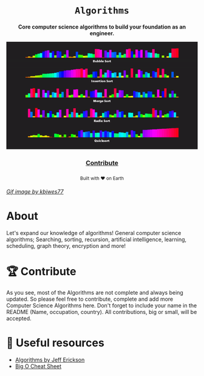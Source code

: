 <div align="center">
  <h1><code>Algorithms</code></h1>

  <strong>Core computer science algorithms to build your foundation as an engineer.</strong>

<p> <img src="https://github.com/unobatbayar/algorithms/blob/master/images/project7.gif" alt="By kbjwes77"> </p>
  <h3>
    <a href="https://github.com/unobatbayar/Algorithms/pull/new/master">Contribute</a>
  </h3>

  <sub>Built with ❤️️ on Earth</sub>
</div>

###### [Gif image by kbjwes77](https://gfycat.com/flimsygivinghart-programming-algorithms-gamemaker-insertion)

# About
Let's expand our knowledge of algorithms! General computer science algorithms; Searching, sorting, recursion, artificial intelligence, learning, scheduling, graph theory, encryption and more!

# 🏆 Contribute
As you see, most of the Algorithms are not complete and always being updated. So please feel free to contribute, complete and add more Computer Science Algorithms here. Don't forget to include your name in the README (Name, occupation, country). All contributions, big or small, will be accepted.

# 🎁 Useful resources
 - [Algorithms by Jeff Erickson](http://jeffe.cs.illinois.edu/teaching/algorithms/book/Algorithms-JeffE.pdf)
 - [Big O Cheat Sheet](https://www.bigocheatsheet.com/)

